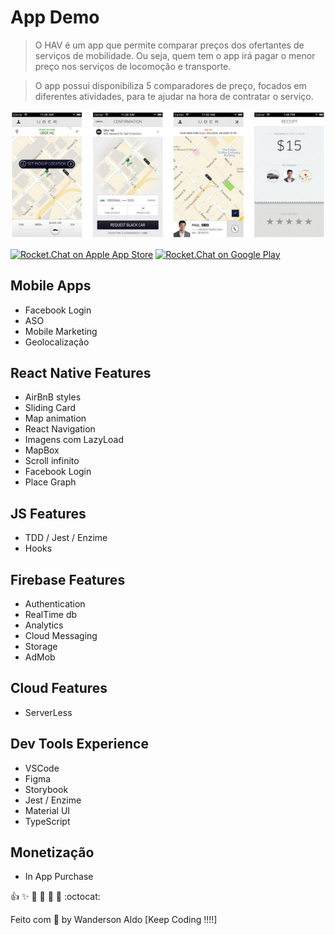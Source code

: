 # App Demo

> O HAV é um app que permite comparar preços dos ofertantes de serviços de mobilidade.
> Ou seja, quem tem o app irá pagar o menor preço nos serviços de locomoção e transporte.

> O app possui disponibiliza 5 comparadores de preço, focados em diferentes atividades,
> para te ajudar na hora de contratar o serviço.

![App Demo](/src/assets/app-base.png "App Demo")

[![Rocket.Chat on Apple App Store](https://user-images.githubusercontent.com/551004/29770691-a2082ff4-8bc6-11e7-89a6-964cd405ea8e.png)](https://itunes.apple.com/us/app/rocket-chat/id1148741252?mt=8)
[![Rocket.Chat on Google Play](https://user-images.githubusercontent.com/551004/29770692-a20975c6-8bc6-11e7-8ab0-1cde275496e0.png)](https://play.google.com/store/apps/details?id=chat.rocket.android)

## Mobile Apps

+ Facebook Login
+ ASO
+ Mobile Marketing
+ Geolocalização

## React Native Features

+ AirBnB styles
+ Sliding Card
+ Map animation
+ React Navigation
+ Imagens com LazyLoad
+ MapBox
+ Scroll infinito
+ Facebook Login
+ Place Graph

## JS Features

+ TDD / Jest / Enzime
+ Hooks

## Firebase Features

+ Authentication
+ RealTime db
+ Analytics
+ Cloud Messaging
+ Storage
+ AdMob

## Cloud Features

+ ServerLess

## Dev Tools Experience

+ VSCode
+ Figma
+ Storybook
+ Jest / Enzime
+ Material UI
+ TypeScript

## Monetização

+ In App Purchase

:+1: :sparkles: :camel: :tada: :rocket: :metal: :octocat:

Feito com 💖 by Wanderson Aldo [Keep Coding !!!!]
